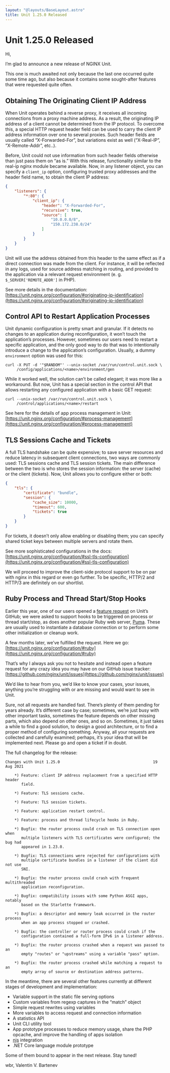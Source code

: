 ```yaml
---
layout: "@layouts/BaseLayout.astro"
title: Unit 1.25.0 Released
---
```

# Unit 1.25.0 Released

Hi,

I’m glad to announce a new release of NGINX Unit.

This one is much awaited not only because the last one occurred quite some
time ago, but also because it contains some sought-after features that were
requested quite often.

## Obtaining The Originating Client IP Address

When Unit operates behind a reverse proxy, it receives all incoming connections
from a proxy machine address.  As a result, the originating IP address of
a client cannot be determined from the IP protocol.  To overcome this, a
special HTTP request header field can be used to carry the client IP address
information over one to several proxies.  Such header fields are usually called
“X-Forwarded-For”, but variations exist as well (“X-Real-IP”, “X-Remote-Addr”,
etc..).

Before, Unit could not use information from such header fields otherwise than
just pass them on “as is.”  With this release, functionality similar to the
real-ip nginx module became available.  Now, in any listener object, you can
specify a `client_ip` option, configuring trusted proxy addresses and the
header field name, to obtain the client IP address:

```json
{
    "listeners": {
        "*:80": {
            "client_ip": {
                "header": "X-Forwarded-For",
                "recursive": true,
                "source": [
                    "10.0.0.0/8",
                    "150.172.238.0/24"
                ]
            }
        }
    }
}
```

Unit will use the address obtained from this header to the same effect as if a
direct connection was made from the client.  For instance, it will be reflected
in any logs, used for source address matching in routing, and provided to the
application via a relevant request environment (e. g.
`$_SERVER['REMOTE_ADDR']` in PHP).

See more details in the documentation:
[https://unit.nginx.org/configuration/#originating-ip-identification](https://unit.nginx.org/configuration/#originating-ip-identification)

## Control API to Restart Application Processes

Unit dynamic configuration is pretty smart and granular.  If it detects
no changes to an application during reconfiguration, it won’t touch the
application’s processes.  However, sometimes our users need to restart a
specific application, and the only good way to do that was to intentionally
introduce a change to the application’s configuration.  Usually, a dummy
`environment` option was used for this:

```console
curl -X PUT -d '"$RANDOM"' --unix-socket /var/run/control.unit.sock \
     /config/applications/<name>/environment/gen
```

While it worked well, the solution can’t be called elegant; it was more like a
workaround.  But now, Unit has a special section in the control API that allows
restarting any configured application with a basic GET request:

```console
curl --unix-socket /var/run/control.unit.sock \
     /control/applications/<name>/restart
```

See here for the details of app process management in Unit:
[https://unit.nginx.org/configuration/#process-management](https://unit.nginx.org/configuration/#process-management)

## TLS Sessions Cache and Tickets

A full TLS handshake can be quite expensive; to save server resources and
reduce latency in subsequent client connections, two ways are commonly used:
TLS sessions cache and TLS session tickets.  The main difference between the
two is who stores the session information: the server (cache) or the client
(tickets).  Now, Unit allows you to configure either or both:

```json
{
    "tls": {
        "certificate": "bundle",
        "session": {
            "cache_size": 10000,
            "timeout": 600,
            "tickets": true
        }
    }
}
```

For tickets, it doesn’t only allow enabling or disabling them; you can specify
shared ticket keys between multiple servers and rotate them.

See more sophisticated configurations in the docs:
[https://unit.nginx.org/configuration/#ssl-tls-configuration](https://unit.nginx.org/configuration/#ssl-tls-configuration)

We will proceed to improve the client-side protocol support to be on par with
nginx in this regard or even go further.  To be specific, HTTP/2 and HTTP/3
are definitely on our shortlist.

## Ruby Process and Thread Start/Stop Hooks

Earlier this year, one of our users opened a [feature request](https://github.com/nginx/unit/issues/535) on Unit’s GitHub; we were asked
to support hooks to be triggered on process or thread start/stop, as does
another popular Ruby web server, [Puma](https://puma.io).  These are usually
used to instantiate a database connection or to perform some other
initialization or cleanup work.

A few months later, we’ve fulfilled the request.  Here we go:
[https://unit.nginx.org/configuration/#ruby](https://unit.nginx.org/configuration/#ruby)

That’s why I always ask you not to hesitate and instead open a feature request
for any crazy idea you may have on our GitHub issue tracker:
[https://github.com/nginx/unit/issues](https://github.com/nginx/unit/issues)

We’d like to hear from you, we’d like to know your cases, your issues, anything
you’re struggling with or are missing and would want to see in Unit.

Sure, not all requests are handled fast.  There’s plenty of them pending for
years already.  It’s different case by case; sometimes, we’re just busy with
other important tasks, sometimes the feature depends on other missing parts,
which also depend on other ones, and so on.  Sometimes, it just takes a while
to find a good solution, to design a good architecture, or to find a proper
method of configuring something.  Anyway, all your requests are collected and
carefully examined; perhaps, it’s your idea that will be implemented next.
Please go and open a ticket if in doubt.

The full changelog for the release:

```none
Changes with Unit 1.25.0                                         19 Aug 2021

    *) Feature: client IP address replacement from a specified HTTP header
       field.

    *) Feature: TLS sessions cache.

    *) Feature: TLS session tickets.

    *) Feature: application restart control.

    *) Feature: process and thread lifecycle hooks in Ruby.

    *) Bugfix: the router process could crash on TLS connection open when
       multiple listeners with TLS certificates were configured; the bug had
       appeared in 1.23.0.

    *) Bugfix: TLS connections were rejected for configurations with
       multiple certificate bundles in a listener if the client did not use
       SNI.

    *) Bugfix: the router process could crash with frequent multithreaded
       application reconfiguration.

    *) Bugfix: compatibility issues with some Python ASGI apps, notably
       based on the Starlette framework.

    *) Bugfix: a descriptor and memory leak occurred in the router process
       when an app process stopped or crashed.

    *) Bugfix: the controller or router process could crash if the
       configuration contained a full-form IPv6 in a listener address.

    *) Bugfix: the router process crashed when a request was passed to an
       empty "routes" or "upstreams" using a variable "pass" option.

    *) Bugfix: the router process crashed while matching a request to an
       empty array of source or destination address patterns.
```

In the meantime, there are several other features currently at different stages
of development and implementation:

- Variable support in the static file serving options
- Custom variables from regexp captures in the “match” object
- Simple request rewrites using variables
- More variables to access request and connection information
- A statistics API
- Unit CLI utility tool
- App prototype processes to reduce memory usage, share the PHP opcache,
  and improve the handling of apps isolation
- [njs](https://nginx.org/en/docs/njs/index.html) integration
- .NET Core language module prototype

Some of them bound to appear in the next release.  Stay tuned!

wbr, Valentin V. Bartenev
